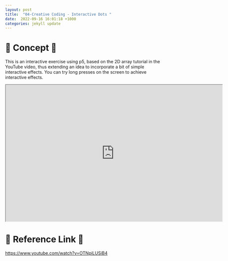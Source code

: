 ```yaml
---
layout: post
title:  "04-Creative Coding - Interactive Dots "
date:  2022-09-16 16:01:18 +1000
categories: jekyll update
---
```



# 🌟 Concept 🌟 
This is an interactive exercise using p5, based on the 2D array tutorial in the YouTube video, thus extending an idea to incorporate a bit of simple interactive effects. You can try long presses on the screen to achieve interactive effects.

<iframe width=700 height=442 src="https://editor.p5js.org/LuciaOvO/full/oPRQoZQEN"></iframe>

# 🌟 Reference Link 🌟
<https://www.youtube.com/watch?v=OTNpiLUSiB4>


